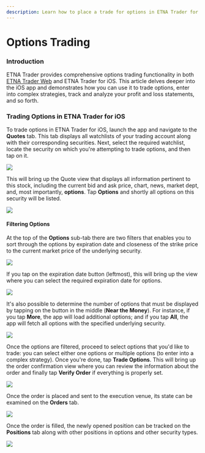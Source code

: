 ```yaml
---
description: Learn how to place a trade for options in ETNA Trader for iOS
---
```


# Options Trading

### Introduction

ETNA Trader provides comprehensive options trading functionality in both [ETNA Trader Web](../../../web-terminal/user-widgets/options.md) and ETNA Trader for iOS. This article delves deeper into the iOS app and demonstrates how you can use it to trade options, enter into complex strategies, track and analyze your profit and loss statements, and so forth.

### Trading Options in ETNA Trader for iOS

To trade options in ETNA Trader for iOS, launch the app and navigate to the **Quotes** tab. This tab displays all watchlists of your trading account along with their corresponding securities. Next, select the required watchlist, locate the security on which you're attempting to trade options, and then tap on it.

![](../../../../.gitbook/assets/img_aac67f04cfa1-1_iphonexspacegrey_portrait.png)

This will bring up the Quote view that displays all information pertinent to this stock, including the current bid and ask price, chart, news, market dept, and, most importantly, **options**. Tap **Options** and shortly all options on this security will be listed.

![](../../../../.gitbook/assets/img_99cc7fbbce77-1_iphonexspacegrey_portrait.png)

#### Filtering Options

At the top of the **Options** sub-tab there are two filters that enables you to sort through the options by expiration date and closeness of the strike price to the current market price of the underlying security.

![](../../../../.gitbook/assets/img_0173_iphonexspacegrey_portrait.png)

If you tap on the expiration date button \(leftmost\), this will bring up the view where you can select the required expiration date for options.

![](../../../../.gitbook/assets/img_0174_iphonexspacegrey_portrait.png)

It's also possible to determine the number of options that must be displayed by tapping on the button in the middle \(**Near the Money**\). For instance, if you tap **More**, the app will load additional options; and if you tap **All**, the app will fetch all options with the specified underlying security.

![](../../../../.gitbook/assets/img_0175_iphonexspacegrey_portrait.png)

Once the options are filtered, proceed to select options that you'd like to trade: you can select either one options or multiple options \(to enter into a complex strategy\). Once you're done, tap **Trade Options**. This will bring up the order confirmation view where you can review the information about the order and finally tap **Verify Order** if everything is properly set.

![](../../../../.gitbook/assets/img_0177_iphonexspacegrey_portrait.png)

Once the order is placed and sent to the execution venue, its state can be examined on the **Orders** tab.

![](../../../../.gitbook/assets/img_0178_iphonexspacegrey_portrait.png)

Once the order is filled, the newly opened position can be tracked on the **Positions** tab along with other positions in options and other security types. 

![](../../../../.gitbook/assets/img_0179_iphonexspacegrey_portrait.png)


